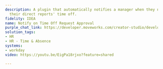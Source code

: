 ```yaml
---
description: A plugin that automatically notifies a manager when they need to approve
  their direct reports' time off.
fidelity: IDEA
name: Notify on Time Off Request Approval
purple_chat_link: https://developer.moveworks.com/creator-studio/developer-tools/purple-chat-builder/?workspace=%7B%22title%22%3A%22My+Workspace%22%2C%22botSettings%22%3A%7B%7D%2C%22mocks%22%3A%5B%7B%22id%22%3A6991%2C%22title%22%3A%22Mock+1%22%2C%22transcript%22%3A%7B%22settings%22%3A%7B%22colorStyle%22%3A%22LIGHT%22%2C%22startTime%22%3A%2211%3A43+AM%22%2C%22defaultPerson%22%3A%22GWEN%22%2C%22editable%22%3Atrue%7D%2C%22messages%22%3A%5B%7B%22from%22%3A%22BOT%22%2C%22text%22%3A%22%3Cp%3EAlex+Johnson+has+submitted+a+time+off+request.+%3Cbr%3E%3C%2Fp%3E%22%2C%22cards%22%3A%5B%7B%22title%22%3A%22%3Cp%3EPaid+Time+Off%3A+3+days%3Cbr%3E%3C%2Fp%3E%22%2C%22text%22%3A%22%3Cp%3E%3Cb%3EStart+Date%3A+%3C%2Fb%3E10%2F14%3Cbr%3E%3Cb%3EEnd+Date%3A+%3C%2Fb%3E10%2F17%3Cbr%3E%3Cb%3ETotal+Time+Taken%3A+%3C%2Fb%3E3+days%3Cbr%3E%3Cb%3EJustification%3A+%3C%2Fb%3EGoing+to+a+friend%27s+wedding%3Cbr%3E%3C%2Fp%3E%22%2C%22buttons%22%3A%5B%7B%22style%22%3A%22PRIMARY%22%2C%22text%22%3A%22Approve%22%7D%2C%7B%22text%22%3A%22Deny%22%7D%2C%7B%22text%22%3A%22View+in+Portal%22%7D%5D%7D%5D%7D%5D%7D%7D%5D%7D
solution_tags:
- HR
- HR - Time & Absence
systems:
- workday
video: https://youtu.be/EigPa18rjxo?feature=shared

---
```

